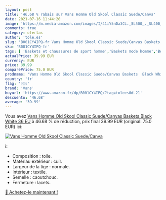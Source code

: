 ```yaml
---
layout: post
title: '46.68 % rabais sur Vans Homme Old Skool Classic Suede/Canva'
date: 2021-07-16 11:44:20
image: 'https://m.media-amazon.com/images/I/41iY5nDa3CL._SL500_._SL400_.jpg'
comments: true
category: ofertas
author: 'tole.es'
slug: 'B001CY4IPQ-fr Vans Homme Old Skool Classic Suede/Canvas Baskets Black...'
sku: 'B001CY4IPQ-fr'
tags: [ 'Baskets et chaussures de sport homme','Baskets mode homme','Boutiques','Chaussures','Chaussures et Sacs','Chaussures homme','Custom Stores','vans', ]
actualPrice: 39.99 EUR
currency: EUR
price: 39.99
comparePrice: 75.0 EUR
prodname: 'Vans Homme Old Skool Classic Suede/Canvas Baskets  Black White  36 EU'
country: 'fr'
flag: '🇫🇷'
brand: 'Vans'
buyurl: 'https://www.amazon.fr/dp/B001CY4IPQ/?tag=tolees0d-21'
descuento: '46.68'
average: '39.99'
---
```


Vous avez [Vans Homme Old Skool Classic Suede/Canvas Baskets  Black White  36 EU](https://www.amazon.fr/dp/B001CY4IPQ/?tag=tolees0d-21)  à  46.68 % de réduction, prix final  39.99 EUR (original: 75.0 EUR) ici:

[![Vans Homme Old Skool Classic Suede/Canva](https://m.media-amazon.com/images/I/41iY5nDa3CL._SL500_._SL400_.jpg)](https://www.amazon.fr/dp/B001CY4IPQ/?tag=tolees0d-21)

ℹ️:

- Composition : toile.
- Matériau extérieur : cuir.
- Largeur de la tige : normale.
- Intérieur : textile.
- Semelle : caoutchouc.
- Fermeture : lacets.

[🛒 Achetez-le maintenant!!](https://www.amazon.fr/dp/B001CY4IPQ/?tag=tolees0d-21)
